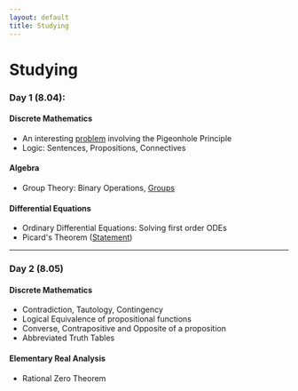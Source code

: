 ```yaml
---
layout: default
title: Studying
---
```


# Studying

### Day 1 (8.04):

#### Discrete Mathematics
- An interesting [problem](/random/pigeonhole-1.html) involving the Pigeonhole Principle
- Logic: Sentences, Propositions, Connectives

#### Algebra
- Group Theory: Binary Operations, [Groups](https://en.wikipedia.org/wiki/Group_(mathematics))

#### Differential Equations
- Ordinary Differential Equations: Solving first order ODEs
- Picard's Theorem ([Statement](/random/picard-existence-theorem.html))

---
### Day 2 (8.05)

#### Discrete Mathematics
- Contradiction, Tautology, Contingency
- Logical Equivalence of propositional functions
- Converse, Contrapositive and Opposite of a proposition
- Abbreviated Truth Tables

#### Elementary Real Analysis
- Rational Zero Theorem